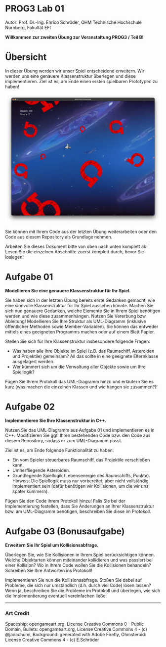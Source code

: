 # PROG3 Lab 01

Autor: Prof. Dr.-Ing. Enrico Schröder, OHM Technische Hochschule Nürnberg, Fakultät EFI

**Willkommen zur zweiten Übung zur Veranstaltung PROG3 / Teil B!**

# Übersicht

In dieser Übung werden wir unser Spiel entscheidend erweitern. Wir werden uns eine genauere Klassenstruktur überlegen
und diese implementieren. Ziel ist es, am Ende einen ersten spielbaren Prototypen zu haben!

![](screenshots/screenshot_asteroids.png)

Sie können mit Ihrem Code aus der letzten Übung weiterarbeiten oder den Code aus diesem Repository als Grundlage nehmen.

Arbeiten Sie dieses Dokument bitte von oben nach unten komplett ab! Lesen Sie die einzelnen Abschnitte zuerst komplett
durch, bevor Sie loslegen!

# Aufgabe 01

**Modellieren Sie eine genauere Klassenstruktur für Ihr Spiel.**

Sie haben sich in der letzten Übung bereits erste Gedanken gemacht, wie eine sinnvolle Klassenstruktur für Ihr Spiel
aussehen könnte. Machen Sie sich nun genauere Gedanken, welche Elemente Sie in Ihrem Spiel benötigen werden und wie
diese zusammenhängen. Nutzen Sie Vererbung bzw. Ableitung! Modellieren Sie Ihre Struktur als UML-Diagramm (inklusive
öffentlicher Methoden sowie Member-Variablen). Sie können das entweder mittels eines geeigneten Programms machen oder
auf einem Blatt Papier.

Stellen Sie sich für Ihre Klassenstruktur insbesondere folgende Fragen:

- Was haben alle Ihre Objekte im Spiel (z.B. das Raumschiff, Asteroiden und Projektile) gemeinsam? All das sollte in
  eine geeignete Elternklasse ausgelagert werden.
- Wer kümmert sich um die Verwaltung aller Objekte sowie um Ihre Spiellogik?

Fügen Sie Ihrem Protokoll das UML-Diagramm hinzu und erläutern Sie es kurz (was machen die einzelnen Klassen und wie
hängen sie zusammen?)!

# Aufgabe 02

**Implementieren Sie Ihre Klassenstruktur in C++.**

Nutzen Sie das UML-Diagramm aus Aufgabe 01 und implementieren es in C++. Modifizieren Sie ggf. Ihren bestehenden Code
bzw. den Code aus diesem Repository, sodass er zum UML-Diagramm passt.

Ziel ist es, am Ende folgende Funktionalität zu haben:

- Ein vom Spieler steuerbares Raumschiff, das Projektile verschießen kann.
- Umherfliegende Asteroiden.
- Grundlegende Spiellogik (Lebensenergie des Raumschiffs, Punkte). Hinweis: Die Spiellogik muss nur vorbereitet, aber
  nicht vollständig implementiert sein (dafür benötigen wir Kollisionen, um die wir uns später kümmern).

Fügen Sie den Code ihrem Protokoll hinzu! Falls Sie bei der Implementierung festellen, dass Sie Änderungen an Ihrer
Klassenstruktur bzw. am UML-Diagramm benötigen, beschreiben Sie diese im Protokoll.

# Aufgabe 03 (Bonusaufgabe)

**Erweitern Sie Ihr Spiel um Kollisionsabfrage.**

Überlegen Sie, wie Sie Kollisionen in Ihrem Spiel berücksichtigen können. Welche Objektarten können miteinander
kollidieren und was passiert bei einer Kollision? Wo in Ihrem Code wollen Sie die Kollisionen behandeln? Schreiben Sie
Ihre Antworten ins Protokoll!

Implementieren Sie nun die Kollisionsabfrage. Stoßen Sie dabei auf Probleme, die sich nur umständlich (d.h. durch viel
Code) lösen lassen? Wenn ja, beschreiben Sie die Probleme im Protokoll und überlegen, wie sich die Implementierung
eventuell vereinfachen ließe.

--------------

### Art Credit

Spaceship: opengameart.org, License Creative Commons 0 - Public Domain,
Bullets: opengameart.org, License Creative Commons 4 - (c) @janachumi,
Background: generated with Adobe Firefly,
Ohmsteroid: License Creative Commons 4 - (c) E.Schröder